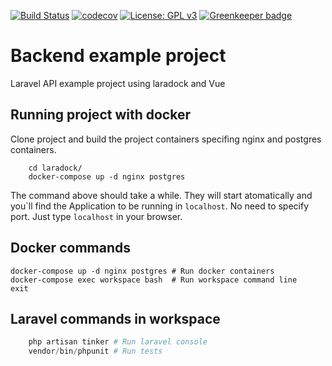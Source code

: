 [![Build Status](https://travis-ci.com/marcelobbfonseca/animal-shelters.svg?branch=master)](https://travis-ci.com/marcelobbfonseca/animal-shelters) [![codecov](https://codecov.io/gh/marcelobbfonseca/animal-shelters/branch/master/graph/badge.svg)](https://codecov.io/gh/marcelobbfonseca/animal-shelters) [![License: GPL v3](https://img.shields.io/badge/License-GPLv3-blue.svg)](https://www.gnu.org/licenses/gpl-3.0) [![Greenkeeper badge](https://badges.greenkeeper.io/marcelobbfonseca/animal-shelters.svg)](https://greenkeeper.io/)

# Backend example project

Laravel API example project using laradock and Vue

## Running project with docker

Clone project and build the project containers specifing nginx and postgres containers.
```
    cd laradock/
    docker-compose up -d nginx postgres
```
The command above should take a while. They will start atomatically and you`ll find the Application to be running in ```localhost```. No need to specify port.
    Just type ```localhost``` in your browser.

## Docker commands
    docker-compose up -d nginx postgres # Run docker containers
    docker-compose exec workspace bash  # Run workspace command line
    exit

## Laravel commands in workspace
```php
    php artisan tinker # Run laravel console
    vendor/bin/phpunit # Run tests
```